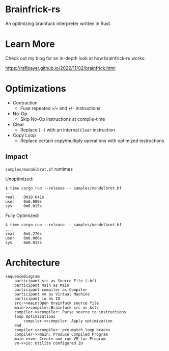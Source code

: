 # Brainfrick-rs
An optimizing brainfuck interpreter written in Rust.

# Learn More
Check out my blog for an in-depth look at how brainfrick-rs works:


https://rafibayer.github.io/2022/11/02/brainfrick.html

# Optimizations
- Contraction
    - Fuse repeated `>`/`<` and `+`/`-` instructions
- No-Op
    - Skip No-Op instructions at compile-time
- Clear
    - Replace `[-]` with an internal `Clear` instruction
- Copy Loop
    - Replace certain copy/multiply operations with optimized instructions

## Impact
`samples/mandelbrot.bf` runtimes

Unoptimized:
```
$ time cargo run --release -- samples/mandelbrot.bf
...
real    0m18.641s
user    0m0.000s
sys     0m0.015s
```

Fully Optimized:
```
$ time cargo run --release -- samples/mandelbrot.bf
...
real    0m5.276s
user    0m0.000s
sys     0m0.015s
```

# Architecture
```mermaid
sequenceDiagram
    participant src as Source File (.bf)
    participant main as Main
    participant compiler as Compiler
    participant vm as Virtual Machine
    participant io as IO
    src->>main:Open brainfuck source file
    main->>compiler:Brainfuck src as &str
    compiler->>compiler: Parse source to instructions
    loop Optimizations
        compiler->>compiler: Apply optimization
    end
    compiler->>compiler: pre-match loop braces
    compiler->>main: Produce Compiled Program
    main->>vm: Create and run VM for Program
    vm->>io: Utilize configured IO
```
